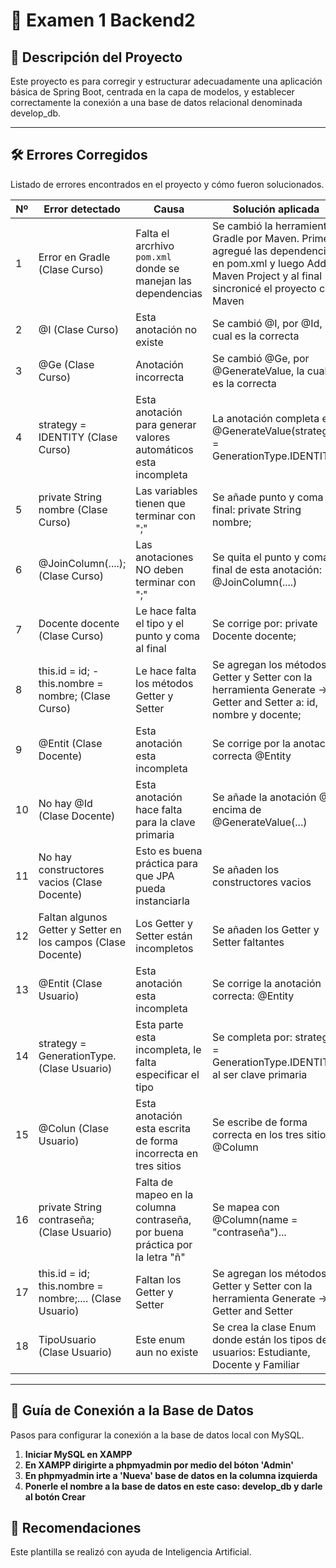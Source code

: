 # 📌 Examen 1 Backend2 

## 📝 Descripción del Proyecto
Este proyecto es para corregir y estructurar adecuadamente
una aplicación básica de Spring Boot, centrada en la capa de modelos, y establecer
correctamente la conexión a una base de datos relacional denominada develop_db.

---

## 🛠️ Errores Corregidos
Listado de errores encontrados en el proyecto y cómo fueron solucionados.

| Nº | Error detectado                                              | Causa                                                                        | Solución aplicada                                                                                                                                               |
|----|--------------------------------------------------------------|------------------------------------------------------------------------------|-----------------------------------------------------------------------------------------------------------------------------------------------------------------|
| 1  | Error en Gradle (Clase Curso)                                | Falta el arcrhivo `pom.xml` donde se manejan las dependencias                | Se cambió la herramienta Gradle por Maven. Primero agregué las dependencias en pom.xml y luego Add as Maven Project y al final sincronicé el proyecto con Maven |
| 2  | @I (Clase Curso)                                             | Esta anotación no existe                                                     | Se cambió @I, por @Id, la cual es la correcta                                                                                                                   |
| 3  | @Ge (Clase Curso)                                            | Anotación incorrecta                                                         | Se cambió @Ge, por @GenerateValue, la cual es la correcta                                                                                                       |
| 4  | strategy = IDENTITY (Clase Curso)                            | Esta anotación para generar valores automáticos esta incompleta              | La anotación completa es @GenerateValue(strategy = GenerationType.IDENTITY)                                                                                     |
| 5  | private String nombre (Clase Curso)                          | Las variables tienen que terminar con ";"                                    | Se añade punto y coma al final: private String nombre;                                                                                                          |
| 6  | @JoinColumn(....); (Clase Curso)                             | Las anotaciones NO deben terminar con ";"                                    | Se quita el punto y coma al final de esta anotación: @JoinColumn(....)                                                                                          |
| 7  | Docente docente (Clase Curso)                                | Le hace falta el tipo y el punto y coma al final                             | Se corrige por: private Docente docente;                                                                                                                        |
| 8  | this.id = id; - this.nombre = nombre; (Clase Curso)          | Le hace falta los métodos Getter y Setter                                    | Se agregan los métodos Getter y Setter con la herramienta Generate -> Getter and Setter a: id, nombre y docente;                                                |
| 9  | @Entit (Clase Docente)                                       | Esta anotación esta incompleta                                               | Se corrige por la anotación correcta @Entity                                                                                                                    |
| 10 | No hay @Id (Clase Docente)                                   | Esta anotación hace falta para la clave primaria                             | Se añade la anotación @Id encima de @GenerateValue(...)                                                                                                         |
| 11 | No hay constructores vacios (Clase Docente)                  | Esto es buena práctica para que JPA pueda instanciarla                       | Se añaden los constructores vacios                                                                                                                              |
| 12 | Faltan algunos Getter y Setter en los campos (Clase Docente) | Los Getter y Setter están incompletos                                        | Se añaden los Getter y Setter faltantes                                                                                                                         |
| 13 | @Entit (Clase Usuario)                                       | Esta anotación esta incompleta                                               | Se corrige la anotación correcta: @Entity                                                                                                                       |
| 14 | strategy = GenerationType. (Clase Usuario)                   | Esta parte esta incompleta, le falta especificar el tipo                     | Se completa por: strategy = GenerationType.IDENTITY al ser clave primaria                                                                                       |
| 15 | @Colun (Clase Usuario)                                       | Esta anotación esta escrita de forma incorrecta en tres sitios               | Se escribe de forma correcta en los tres sitios: @Column                                                                                                        |
| 16 | private String contraseña; (Clase Usuario)                   | Falta de mapeo en la columna contraseña, por buena práctica por la letra "ñ" | Se mapea con @Column(name = "contraseña")...                                                                                                                    |
| 17 | this.id = id; this.nombre = nombre;.... (Clase Usuario)      | Faltan los Getter y Setter                                                   | Se agregan los métodos Getter y Setter con la herramienta Generate -> Getter and Setter                                                                         |
| 18 | TipoUsuario (Clase Usuario)                                  | Este enum aun no existe                                                      | Se crea la clase Enum donde están los tipos de usuarios: Estudiante, Docente y Familiar                                                                         |



---

## 🔌 Guía de Conexión a la Base de Datos
Pasos para configurar la conexión a la base de datos local con MySQL.

1. **Iniciar MySQL en XAMPP** 
2. **En XAMPP dirigirte a phpmyadmin por medio del bóton 'Admin'**
3. **En phpmyadmin irte a 'Nueva' base de datos en la columna izquierda**
4. **Ponerle el nombre a la base de datos en este caso: develop_db y darle al botón Crear**
   


## 📝 Recomendaciones 
Este plantilla se realizó con ayuda de Inteligencia Artificial.